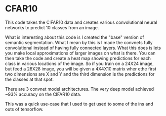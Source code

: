 # CFAR10

This code takes the CIFAR10 data and creates various convolutional neural networks to predict 10 classes from an
image.

What is interesting about this code is I created the "base" version of semantic segmentation. What I mean by this is
I made the convnets fully convolutional instead of having fully connected layers. What this does is lets you make
local approximations of larger images on what is there. You can then take the code and create a heat map showing
predictions for each class in various locations of the image. So if you train on a 24X24 image, but feed a 28X28 image,
you will be given a 4X4X10 matrix wher ethe first two dimensions are X and Y and the third dimension is the predictions 
for the classes at that spot.

There are 3 convnet model architectures. The very deep model achieved ~93% accuracy on the CIFAR10 data.

This was a quick use-case that I used to get used to some of the ins and outs of tensorflow.
